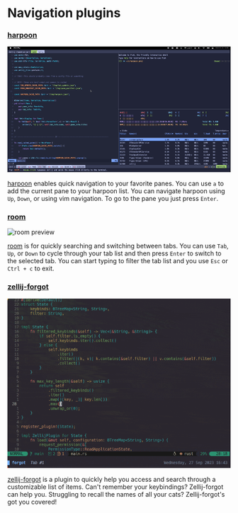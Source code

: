 # Navigation plugins

### [harpoon](https://github.com/Nacho114/harpoon)

![harpoon preview](/video/harpoon-preview.gif)

[harpoon](https://github.com/Nacho114/harpoon) enables quick navigation to your favorite panes. 
You can use `a` to add the current pane to your harpoon list. You can navigate harpoon using `Up`,
`Down`, or using vim navigation. To go to the pane you just press `Enter`.

### [room](https://github.com/rvcas/room)

![room preview](/video/room-preview.gif)

[room](https://github.com/rvcas/room) is for quickly searching and switching between tabs.
You can use `Tab`, `Up`, or `Down` to cycle through your tab list and then press `Enter` to switch
to the selected tab. You can start typing to filter the tab list and you use `Esc` or `Ctrl + c` to exit.

### [zellij-forgot](https://github.com/karimould/zellij-forgot)

![zellij-forgot](/img/forgot-preview.gif)

[zellij-forgot](https://github.com/karimould/zellij-forgot) is a plugin to quickly help you access and search through a customizable list of items. Can't remember your keybindings? Zellij-forgot can help you. Struggling to recall the names of all your cats? Zellij-forgot's got you covered!
